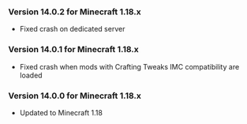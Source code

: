 ### Version 14.0.2 for Minecraft 1.18.x

- Fixed crash on dedicated server

### Version 14.0.1 for Minecraft 1.18.x

- Fixed crash when mods with Crafting Tweaks IMC compatibility are loaded 

### Version 14.0.0 for Minecraft 1.18.x

- Updated to Minecraft 1.18